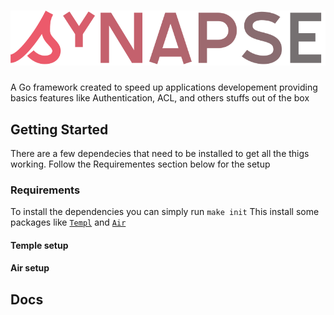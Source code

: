 # ![Synapse!](/assets/images/synapse_logo.svg "Synapse")

A Go framework created to speed up applications developement providing basics features like Authentication, ACL, and others stuffs out of the box

## Getting Started

There are a few dependecies that need to be installed to get all the thigs working. Follow the Requirementes section below for the setup

### Requirements

To install the dependencies you can simply run `make init`
This install some packages like [`Templ`](https://https://templ.guide/) and [`Air`](https://https://github.com/cosmtrek/air)

#### Temple setup

#### Air setup

## Docs
